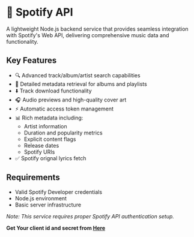 # 🎵 Spotify API 

A lightweight Node.js backend service that provides seamless integration with Spotify's Web API, delivering comprehensive music data and functionality.

## Key Features

- 🔍 Advanced track/album/artist search capabilities
- 📂 Detailed metadata retrieval for albums and playlists
- ⬇️ Track download functionality
- 🎧 Audio previews and high-quality cover art
- ⚡ Automatic access token management
- 📊 Rich metadata including:
  - Artist information
  - Duration and popularity metrics
  - Explicit content flags
  - Release dates
  - Spotify URIs
- ✅ Spotify orignal lyrics fetch

## Requirements

- Valid Spotify Developer credentials
- Node.js environment
- Basic server infrastructure

*Note: This service requires proper Spotify API authentication setup.*

**Get Your client id and secret from [Here](https://developer.spotify.com/)**
